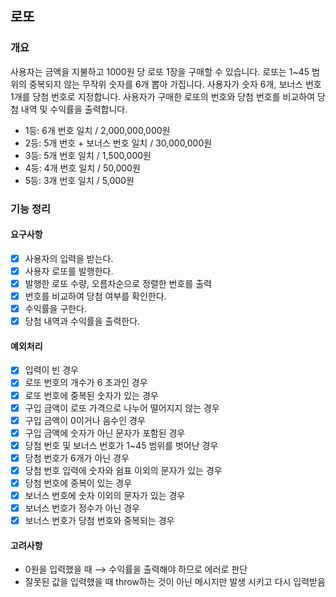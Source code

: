 ## 로또
### 개요
사용자는 금액을 지불하고 1000원 당 로또 1장을 구매할 수 있습니다.
로또는 1~45 범위의 중복되지 않는 무작위 숫자를 6개 뽑아 가집니다.
사용자가 숫자 6개, 보너스 번호 1개를 당첨 번호로 지정합니다.
사용자가 구매한 로또의 번호와 당첨 번호를 비교하여 당첨 내역 및 수익률을 출력합니다.
- 1등: 6개 번호 일치 / 2,000,000,000원
- 2등: 5개 번호 + 보너스 번호 일치 / 30,000,000원
- 3등: 5개 번호 일치 / 1,500,000원
- 4등: 4개 번호 일치 / 50,000원
- 5등: 3개 번호 일치 / 5,000원


### 기능 정리
#### 요구사항
- [x] 사용자의 입력을 받는다.
- [x] 사용자 로또를 발행한다.
- [x] 발행한 로또 수량, 오름차순으로 정렬한 번호를 출력
- [x] 번호를 비교하여 당첨 여부를 확인한다.
- [x] 수익률을 구한다.
- [x] 당첨 내역과 수익률을 출력한다.
#### 예외처리
- [x] 입력이 빈 경우
- [x] 로또 번호의 개수가 6 초과인 경우
- [x] 로또 번호에 중복된 숫자가 있는 경우
- [x] 구입 금액이 로또 가격으로 나누어 떨어지지 않는 경우
- [x] 구입 금액이 0이거나 음수인 경우
- [x] 구입 금액에 숫자가 아닌 문자가 포함된 경우
- [x] 당첨 번호 및 보너스 번호가 1~45 범위를 벗어난 경우
- [x] 당첨 번호가 6개가 아닌 경우
- [x] 당첨 번호 입력에 숫자와 쉼표 이외의 문자가 있는 경우
- [x] 당첨 번호에 중복이 있는 경우
- [x] 보너스 번호에 숫자 이외의 문자가 있는 경우
- [x] 보너스 번호가 정수가 아닌 경우
- [x] 보너스 번호가 당첨 번호와 중복되는 경우
#### 고려사항
- 0원을 입력했을 때 ⟶ 수익률을 출력해야 하므로 에러로 판단
- 잘못된 값을 입력했을 때 throw하는 것이 아닌 메시지만 발생 시키고 다시 입력받음
